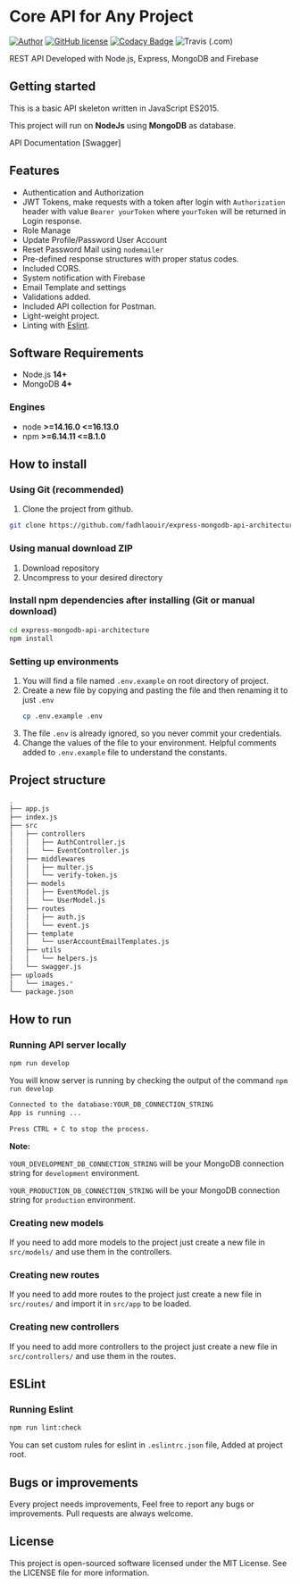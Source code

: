 # Core API for Any Project

[![Author](http://img.shields.io/badge/author-@rfadhlaoui-blue.svg)](https://tn.linkedin.com/in/fadhlaouiraed)
[![GitHub license](https://img.shields.io/github/license/maitraysuthar/rest-api-nodejs-mongodb.svg)](https://github.com/Orange-Digital-Center-Tunisia/express-mongodb-api-architecture/blob/master/LICENSE)
[![Codacy Badge](https://app.codacy.com/project/badge/Grade/74c872e6a5ac45ce91ce0e24b6e57085)](https://www.codacy.com?utm_source=github.com&utm_medium=referral&utm_content=Orange-Digital-Center-Tunisia/express-mongodb-api-architecture&utm_campaign=Badge_Grade)
![Travis (.com)](https://img.shields.io/travis/com/maitraysuthar/rest-api-nodejs-mongodb)

REST API Developed with Node.js, Express, MongoDB and Firebase

## Getting started

This is a basic API skeleton written in JavaScript ES2015.

This project will run on **NodeJs** using **MongoDB** as database.

API Documentation [Swagger]

## Features

- Authentication and Authorization
- JWT Tokens, make requests with a token after login with `Authorization` header with value `Bearer yourToken` where `yourToken` will be returned in Login response.
- Role Manage
- Update Profile/Password User Account
- Reset Password Mail using `nodemailer`
- Pre-defined response structures with proper status codes.
- Included CORS.
- System notification with Firebase
- Email Template and settings
- Validations added.
- Included API collection for Postman.
- Light-weight project.
- Linting with [Eslint](https://eslint.org/).

## Software Requirements

- Node.js **14+**
- MongoDB **4+**

### Engines

- node **>=14.16.0 <=16.13.0**
- npm **>=6.14.11 <=8.1.0**

## How to install

### Using Git (recommended)

1.  Clone the project from github.

```bash
git clone https://github.com/fadhlaouir/express-mongodb-api-architecture.git
```

### Using manual download ZIP

1.  Download repository
2.  Uncompress to your desired directory

### Install npm dependencies after installing (Git or manual download)

```bash
cd express-mongodb-api-architecture
npm install
```

### Setting up environments

1.  You will find a file named `.env.example` on root directory of project.
2.  Create a new file by copying and pasting the file and then renaming it to just `.env`
    ```bash
    cp .env.example .env
    ```
3.  The file `.env` is already ignored, so you never commit your credentials.
4.  Change the values of the file to your environment. Helpful comments added to `.env.example` file to understand the constants.

## Project structure

```sh
.
├── app.js
├── index.js
├── src
│   ├── controllers
│   │   ├── AuthController.js
│   │   └── EventController.js
│   ├── middlewares
│   │   ├── multer.js
│   │   └── verify-token.js
│   ├── models
│   │   ├── EventModel.js
│   │   └── UserModel.js
│   ├── routes
│   │   ├── auth.js
│   │   └── event.js
│   ├── template
│   │   └── userAccountEmailTemplates.js
│   ├── utils
│   │   └── helpers.js
│   └── swagger.js
├── uploads
│   └── images.*
└── package.json
```

## How to run

### Running API server locally

```bash
npm run develop
```

You will know server is running by checking the output of the command `npm run develop`

```bash
Connected to the database:YOUR_DB_CONNECTION_STRING
App is running ...

Press CTRL + C to stop the process.
```

**Note:**

`YOUR_DEVELOPMENT_DB_CONNECTION_STRING` will be your MongoDB connection string for `development` environment.

`YOUR_PRODUCTION_DB_CONNECTION_STRING` will be your MongoDB connection string for `production` environment.

### Creating new models

If you need to add more models to the project just create a new file in `src/models/` and use them in the controllers.

### Creating new routes

If you need to add more routes to the project just create a new file in `src/routes/` and import it in `src/app` to be loaded.

### Creating new controllers

If you need to add more controllers to the project just create a new file in `src/controllers/` and use them in the routes.

## ESLint

### Running Eslint

```bash
npm run lint:check
```

You can set custom rules for eslint in `.eslintrc.json` file, Added at project root.

## Bugs or improvements

Every project needs improvements, Feel free to report any bugs or improvements. Pull requests are always welcome.

## License

This project is open-sourced software licensed under the MIT License. See the LICENSE file for more information.
